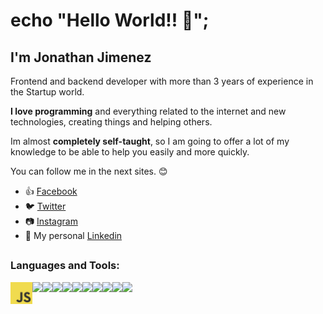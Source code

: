# echo "Hello World!! 👋";
## I'm Jonathan Jimenez
Frontend and backend developer with more than 3 years of experience in the Startup world. 

**I love programming** and everything related to the internet and new technologies, creating things and helping others.

Im almost **completely self-taught**, so I am going to offer a lot of my knowledge to be able to help you easily and more quickly.

You can follow me in the next sites.  😊

- 👍 [Facebook](https://www.facebook.com/jonysthil "Jonathan Jimenez")
- 🐦 [Twitter](https://twitter.com/jonysthil123 "Twitter profile")
- 📷 [Instagram](https://www.instagram.com/jonysthil "Instagram account")
- 💼 My personal [Linkedin](https://www.linkedin.com/in/jonathan-jimenez-gamero-391255159/ "Jonathan Jimenez")

##

### Languages and Tools:
<p>
<img align="left" height="35" src="https://raw.githubusercontent.com/github/explore/80688e429a7d4ef2fca1e82350fe8e3517d3494d/topics/javascript/javascript.png" style="max-width: 100%;">
<img align="left" height="35" src="https://upload.wikimedia.org/wikipedia/commons/thumb/a/a7/React-icon.svg/1280px-React-icon.svg.png">
<img align="left" height="35" src="https://upload.wikimedia.org/wikipedia/commons/thumb/9/9a/Laravel.svg/985px-Laravel.svg.png" style="max-width: 100%;">
<img align="left" height="35" src="https://www.kojac.nl/tailwind/images/Backend/nodejs.png"> 
<img align="left" height="35" src="https://www.consoleconnect.com/wp-content/uploads/2019/07/amazon-web-services-cloud.svg">
<img align="left" height="35" src="https://www.freepnglogos.com/uploads/logo-mysql-png/logo-mysql-mysql-logo-png-images-are-download-crazypng-21.png">
<img align="left" height="35" src="https://www.pngkey.com/png/full/178-1787134_png-file-svg-github-icon-png.png">
<img align="left" height="35" src="https://cdn.iconscout.com/icon/free/png-256/html-59-225995.png">
<img align="left" height="35" src="https://1000logos.net/wp-content/uploads/2020/09/CSS-Logo.png">
<img align="left" height="35" src="https://cdn4.iconfinder.com/data/icons/logos-brands-5/24/unity-512.png">
<img align="left" height="35" src="https://cdn.iconscout.com/icon/free/png-256/figma-2296071-1912030.png">
</p>


<!--
**jonysthil/jonysthil** is a ✨ _special_ ✨ repository because its `README.md` (this file) appears on your GitHub profile.

Here are some ideas to get you started:

- 🔭 I’m currently working on ...
- 🌱 I’m currently learning ...
- 👯 I’m looking to collaborate on ...
- 🤔 I’m looking for help with ...
- 💬 Ask me about ...
- 📫 How to reach me: ...
- 😄 Pronouns: ...
- ⚡ Fun fact: ...
-->
